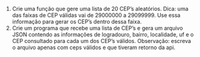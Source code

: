 1. Crie uma função que gere uma lista de 20 CEP’s aleatórios. Dica: uma das faixas de CEP válidas vai de 29000000 a 29099999. Use essa informação para gerar os CEP’s dentro dessa faixa.
2. Crie um programa que recebe uma lista de CEP’s e gera um arquivo JSON contendo as informações de logradouro, bairro, localidade, uf e o CEP consultado para cada um dos CEP’s válidos.
   Observação: escreva o arquivo apenas com ceps válidos e que tiveram retorno da api.
